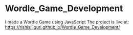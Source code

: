# Wordle_Game_Development
I made a Wordle Game using JavaScript
The project is live at: https://rishisiliguri.github.io/Wordle_Game_Development/
